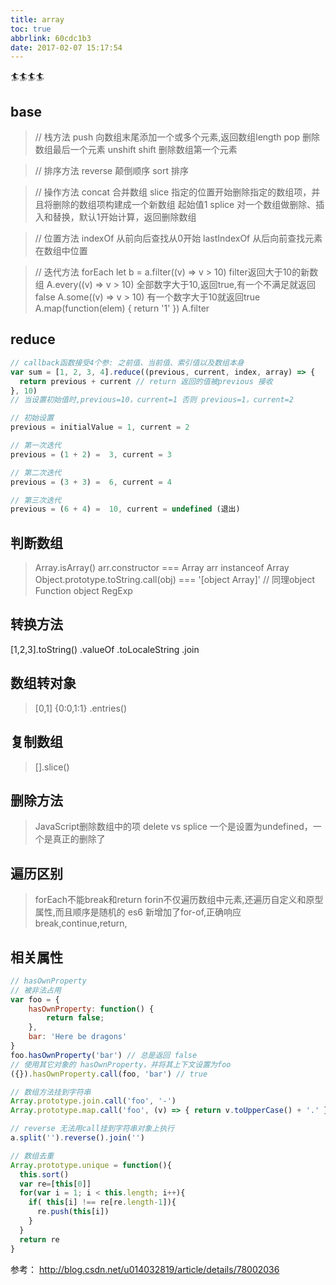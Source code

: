 ```yaml
---
title: array
toc: true
abbrlink: 60cdc1b3
date: 2017-02-07 15:17:54
---
```


🏄🏄🏄🏄

## base
>// 栈方法
push 向数组末尾添加一个或多个元素,返回数组length
pop 删除数组最后一个元素
unshift
shift 删除数组第一个元素

>// 排序方法
reverse 颠倒顺序
sort 排序

>// 操作方法
concat 合并数组
slice 指定的位置开始删除指定的数组项，并且将删除的数组项构建成一个新数组 起始值1
splice 对一个数组做删除、插入和替换，默认1开始计算，返回删除数组

>// 位置方法
indexOf 从前向后查找从0开始
lastIndexOf 从后向前查找元素在数组中位置

>// 迭代方法
forEach
let b = a.filter((v) => v > 10) filter返回大于10的新数组
A.every((v) => v > 10) 全部数字大于10,返回true,有一个不满足就返回false
A.some((v) => v > 10) 有一个数字大于10就返回true
A.map(function(elem) { return '1' })
A.filter



## reduce
```js
// callback函数接受4个参: 之前值、当前值、索引值以及数组本身
var sum = [1, 2, 3, 4].reduce((previous, current, index, array) => {
  return previous + current // return 返回的值被previous 接收
}, 10)
// 当设置初始值时,previous=10，current=1 否则 previous=1，current=2

// 初始设置
previous = initialValue = 1, current = 2

// 第一次迭代
previous = (1 + 2) =  3, current = 3

// 第二次迭代
previous = (3 + 3) =  6, current = 4

// 第三次迭代
previous = (6 + 4) =  10, current = undefined (退出)
```



## 判断数组
>Array.isArray()
arr.constructor === Array
arr instanceof Array
Object.prototype.toString.call(obj) === '[object Array]'
// 同理object Function    object RegExp



## 转换方法
[1,2,3].toString()
.valueOf
.toLocaleString
.join



## 数组转对象
>[0,1] {0:0,1:1}
.entries()



## 复制数组
>[].slice()



## 删除方法
>JavaScript删除数组中的项 delete vs splice
一个是设置为undefined，一个是真正的删除了



## 遍历区别
>forEach不能break和return
forin不仅遍历数组中元素,还遍历自定义和原型属性,而且顺序是随机的
es6 新增加了for-of,正确响应break,continue,return,




## 相关属性
```js
// hasOwnProperty
// 被非法占用
var foo = {
    hasOwnProperty: function() {
        return false;
    },
    bar: 'Here be dragons'
}
foo.hasOwnProperty('bar') // 总是返回 false
// 使用其它对象的 hasOwnProperty，并将其上下文设置为foo
({}).hasOwnProperty.call(foo, 'bar') // true

// 数组方法挂到字符串
Array.prototype.join.call('foo', '-')
Array.prototype.map.call('foo', (v) => { return v.toUpperCase() + '.' }).join('')

// reverse 无法用call挂到字符串对象上执行
a.split('').reverse().join('')

// 数组去重
Array.prototype.unique = function(){
  this.sort()
  var re=[this[0]]
  for(var i = 1; i < this.length; i++){
    if( this[i] !== re[re.length-1]){
      re.push(this[i])
    }
  }
  return re
}

```


参考：
http://blog.csdn.net/u014032819/article/details/78002036